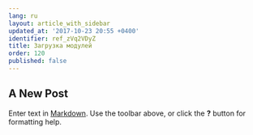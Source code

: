 ```yaml
---
lang: ru
layout: article_with_sidebar
updated_at: '2017-10-23 20:55 +0400'
identifier: ref_zVq2VDyZ
title: Загрузка модулей
order: 120
published: false
---
```

## A New Post

Enter text in [Markdown](http://daringfireball.net/projects/markdown/). Use the toolbar above, or click the **?** button for formatting help.
